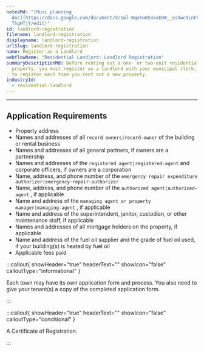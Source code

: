 ```yaml
---
notesMd: "[Muni planning
  doc](https://docs.google.com/document/d/1wl-WqaYwH54xxEHW__oshwc9LnFPoWvsmXEN\
  ThgHTjY/edit)"
id: landlord-registration
filename: landlord-registration
displayname: landlord-registration
urlSlug: landlord-registration
name: Register as a Landlord
webflowName: "Residential Landlord: Landlord Registration"
summaryDescriptionMd: Before renting out a one- or two-unit residential
  property, you must register as a landlord with your municipal clerk. You need
  to register each time you rent out a new property.
industryId:
  - residential-landlord
---
```

- - -

## Application Requirements

* Property address
* Names and addresses of all `record owners|record-owner` of the building or rental business
* Names and addresses of all general partners, if owners are a partnership
* Names and addresses of the `registered agent|registered-agent` and corporate officers, if owners are a corporation
* Name, address, and phone number of the `emergency repair expenditure authorizer|emergency-repair-authorizer` 
* Name, address, and phone number of the `authorized agent|authorized-agent` , if applicable
* Name and address of the `managing agent or property manager|managing-agent` , if applicable
* Name and address of the superintendent, janitor, custodian, or other maintenance staff, if applicable 
* Names and addresses of all mortgage holders on the property, if applicable
* Name and address of the fuel oil supplier and the grade of fuel oil used, if your building(s) is heated by fuel oil
* Applicable fees paid

:::callout{ showHeader="true" headerText="" showIcon="false" calloutType="informational" }

Each town may have its own application form and process. You also need to give your tenant(s) a copy of the completed application form.

:::

:::callout{ showHeader="true" headerText="" showIcon="false" calloutType="conditional" }

A Certificate of Registration.

:::